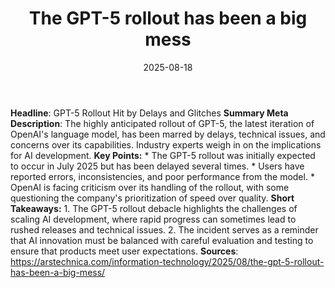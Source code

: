 ﻿---
title: The GPT-5 rollout has been a big mess
date: '2025-08-18'
category: Markets
summary: ''
slug: the gpt5 rollout has been a big mess
source_urls:
- https://arstechnica.com/information-technology/2025/08/the-gpt-5-rollout-has-been-a-big-mess/
seo:
  title: The GPT-5 rollout has been a big mess | Hash n Hedge
  description: ''
  keywords:
  - news
  - markets
  - brief
---

**Headline**: GPT-5 Rollout Hit by Delays and Glitches  **Summary Meta Description**: The highly anticipated rollout of GPT-5, the latest iteration of OpenAI's language model, has been marred by delays, technical issues, and concerns over its capabilities. Industry experts weigh in on the implications for AI development.  **Key Points:**  * The GPT-5 rollout was initially expected to occur in July 2025 but has been delayed several times. * Users have reported errors, inconsistencies, and poor performance from the model. * OpenAI is facing criticism over its handling of the rollout, with some questioning the company's prioritization of speed over quality.  **Short Takeaways:**  1. The GPT-5 rollout debacle highlights the challenges of scaling AI development, where rapid progress can sometimes lead to rushed releases and technical issues. 2. The incident serves as a reminder that AI innovation must be balanced with careful evaluation and testing to ensure that products meet user expectations.  **Sources**:  https://arstechnica.com/information-technology/2025/08/the-gpt-5-rollout-has-been-a-big-mess/ 
